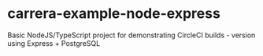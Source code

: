 # carrera-example-node-express
Basic NodeJS/TypeScript project for demonstrating CircleCI builds - version using Express + PostgreSQL
